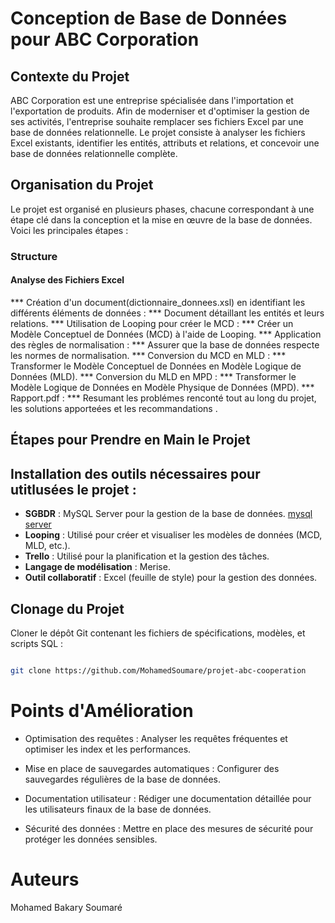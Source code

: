 # Conception de Base de Données pour ABC Corporation

## Contexte du Projet

ABC Corporation est une entreprise spécialisée dans l'importation et l'exportation de produits. Afin de moderniser et d'optimiser la gestion de ses activités, l'entreprise souhaite remplacer ses fichiers Excel par une base de données relationnelle. Le projet consiste à analyser les fichiers Excel existants, identifier les entités, attributs et relations, et concevoir une base de données relationnelle complète.

## Organisation du Projet

Le projet est organisé en plusieurs phases, chacune correspondant à une étape clé dans la conception et 
la mise en œuvre de la base de données. Voici les principales étapes :

### Structure
#### Analyse des Fichiers Excel

*** Création d'un document(dictionnaire_donnees.xsl)  en identifiant les différents éléments de données : *** Document détaillant les entités et leurs relations.
*** Utilisation de Looping pour créer le MCD : ***  Créer un Modèle Conceptuel de Données (MCD) à l'aide de Looping.
*** Application des règles de normalisation : *** Assurer que la base de données respecte les normes de normalisation.
*** Conversion du MCD en MLD : *** Transformer le Modèle Conceptuel de Données en Modèle Logique de Données (MLD).
*** Conversion du MLD en MPD : *** Transformer le Modèle Logique de Données en Modèle Physique de Données (MPD).
*** Rapport.pdf : ***   Resumant les problémes renconté tout au long du projet, les solutions apporteées et les recommandations .


## Étapes pour Prendre en Main le Projet


## Installation des outils nécessaires pour utitlusées le projet :

- **SGBDR** : MySQL Server pour la gestion de la base de données. [mysql server](https://https://dev.mysql.com/downloads/installer/)
- **Looping** : Utilisé pour créer et visualiser les modèles de données (MCD, MLD, etc.).
- **Trello** : Utilisé pour la planification et la gestion des tâches.
- **Langage de modélisation** : Merise.
- **Outil collaboratif** : Excel (feuille de style) pour la gestion des données.





## Clonage du Projet

Cloner le dépôt Git contenant les fichiers de spécifications, modèles, et scripts SQL :

```bash

git clone https://github.com/MohamedSoumare/projet-abc-cooperation 

```

# Points d'Amélioration

 - Optimisation des requêtes : Analyser les requêtes fréquentes et optimiser les index et les performances.

 - Mise en place de sauvegardes automatiques : Configurer des sauvegardes régulières de la base de données.

 - Documentation utilisateur : Rédiger une documentation détaillée pour les utilisateurs finaux de la base de données.

 - Sécurité des données : Mettre en place des mesures de sécurité pour protéger les données sensibles.


# Auteurs
  
Mohamed Bakary Soumaré




